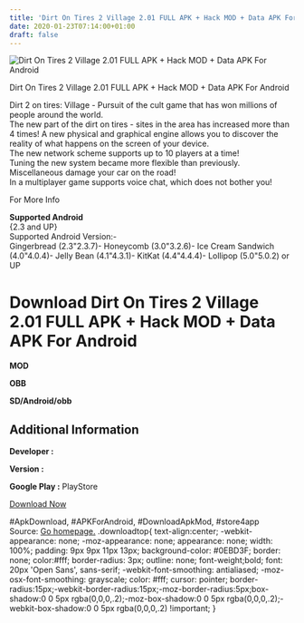 ```yaml
---
title: 'Dirt On Tires 2 Village 2.01 FULL APK + Hack MOD + Data APK For Android'
date: 2020-01-23T07:14:00+01:00
draft: false
---
```


![Dirt On Tires 2 Village 2.01 FULL APK + Hack MOD + Data APK For Android](https://i2.wp.com/apkhome.net/wp-content/uploads/2017/06/Dirt-On-Tires-2-Village-2.01.png "Dirt On Tires 2 Village 2.01 FULL APK + Hack MOD + Data APK For Android")

  

Dirt On Tires 2 Village 2.01 FULL APK + Hack MOD + Data APK For Android

Dirt 2 on tires: Village - Pursuit of the cult game that has won millions of people around the world.  
The new part of the dirt on tires - sites in the area has increased more than 4 times! A new physical and graphical engine allows you to discover the reality of what happens on the screen of your device.  
The new network scheme supports up to 10 players at a time!  
Tuning the new system became more flexible than previously.  
Miscellaneous damage your car on the road!  
In a multiplayer game supports voice chat, which does not bother you!

For More Info

**Supported Android**  
{2.3 and UP}  
Supported Android Version:-  
Gingerbread (2.3"2.3.7)- Honeycomb (3.0"3.2.6)- Ice Cream Sandwich (4.0"4.0.4)- Jelly Bean (4.1"4.3.1)- KitKat (4.4"4.4.4)- Lollipop (5.0"5.0.2) or UP

Download Dirt On Tires 2 Village 2.01 FULL APK + Hack MOD + Data APK For Android
================================================================================

**MOD**

**OBB**

**SD/Android/obb**

Additional Information
----------------------

**Developer :**

**Version :**

**Google Play :** PlayStore

  

[Download Now](https://store4app.co/post/dirt-on-tires-2-village-2-01-full-apk-hack-mod-data-apk-for-android_1573671725)

  
#ApkDownload, #APKForAndroid, #DownloadApkMod, #store4app  
Source: [Go homepage.](https://store4app.co/post/dirt-on-tires-2-village-2-01-full-apk-hack-mod-data-apk-for-android_1573671725) .downloadtop{ text-align:center; -webkit-appearance: none; -moz-appearance: none; appearance: none; width: 100%; padding: 9px 9px 11px 13px; background-color: #0EBD3F; border: none; color:#fff; border-radius: 3px; outline: none; font-weight;bold; font: 20px 'Open Sans', sans-serif; -webkit-font-smoothing: antialiased; -moz-osx-font-smoothing: grayscale; color: #fff; cursor: pointer; border-radius:15px;-webkit-border-radius:15px;-moz-border-radius:5px;box-shadow:0 0 5px rgba(0,0,0,.2);-moz-box-shadow:0 0 5px rgba(0,0,0,.2);-webkit-box-shadow:0 0 5px rgba(0,0,0,.2) !important; }